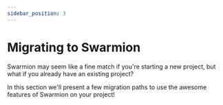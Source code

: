 ```yaml
---
sidebar_position: 3
---
```


# Migrating to Swarmion

Swarmion may seem like a fine match if you're starting a new project, but what if you already have an existing project?

In this section we'll present a few migration paths to use the awesome features of Swarmion on your project!
